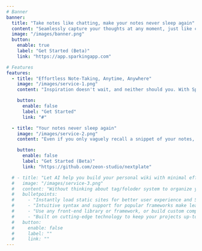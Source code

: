 ```yaml
---
# Banner
banner:
  title: "Take notes like chatting, make your notes never sleep again"
  content: "Seamlessly capture your thoughts at any moment, just like chatting with a friend. Revisit it with the power of AI."
  image: "/images/banner.png"
  button:
    enable: true
    label: "Get Started (Beta)"
    link: "https://app.sparkingapp.com"

# Features
features:
  - title: "Effortless Note-Taking, Anytime, Anywhere"
    image: "/images/service-1.png"
    content: "Inspiration doesn't wait, and neither should you. With Sparking, your thoughts are captured on-the-fly, just like a chat with your inner self."

    button:
      enable: false
      label: "Get Started"
      link: "#"

  - title: "Your notes never sleep again"
    image: "/images/service-2.png"
    content: "Even if you only vaguely recall a snippet of your notes, Sparking's AI is your personal search wizard. It delves into the essence of your entries, ensuring that no idea ever truly sleeps."

    button:
      enable: false
      label: "Get Started (Beta)"
      link: "https://github.com/zeon-studio/nextplate"

  # - title: "Let AI help you build your personal wiki with minimal effort"
  #   image: "/images/service-3.png"
  #   content: "Without thinking about tag/foloder system to organize your notes. That's not how your brain works. Your brain works like a network. Let AI help you build your own second brain."
  #   bulletpoints:
  #     - "Instantly load static sites for better user experience and SEO."
  #     - "Intuitive syntax and support for popular frameworks make learning and using Next a breeze."
  #     - "Use any front-end library or framework, or build custom components, for any project size."
  #     - "Built on cutting-edge technology to keep your projects up-to-date with the latest web standards."
  #   button:
  #     enable: false
  #     label: ""
  #     link: ""
---
```

